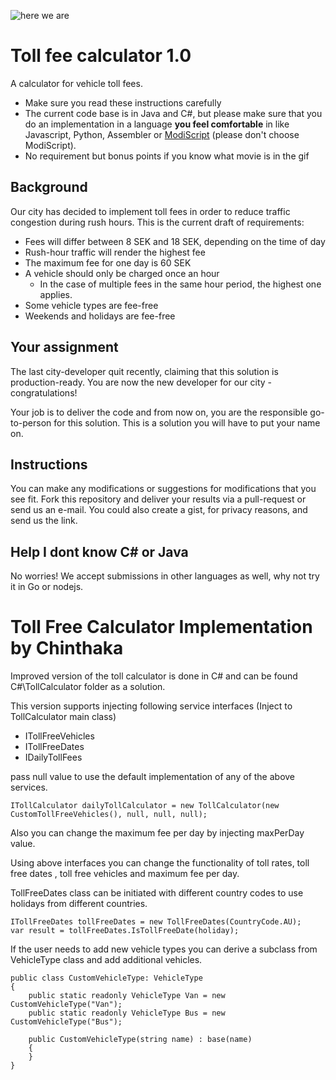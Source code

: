 ![here we are](https://media.giphy.com/media/FnGJfc18tDDHy/giphy.gif)

# Toll fee calculator 1.0
A calculator for vehicle toll fees.

* Make sure you read these instructions carefully
* The current code base is in Java and C#, but please make sure that you do an implementation in a language **you feel comfortable** in like Javascript, Python, Assembler or [ModiScript](https://en.wikipedia.org/wiki/ModiScript) (please don't choose ModiScript). 
* No requirement but bonus points if you know what movie is in the gif

## Background
Our city has decided to implement toll fees in order to reduce traffic congestion during rush hours.
This is the current draft of requirements:
 
* Fees will differ between 8 SEK and 18 SEK, depending on the time of day 
* Rush-hour traffic will render the highest fee
* The maximum fee for one day is 60 SEK
* A vehicle should only be charged once an hour
  * In the case of multiple fees in the same hour period, the highest one applies.
* Some vehicle types are fee-free
* Weekends and holidays are fee-free

## Your assignment
The last city-developer quit recently, claiming that this solution is production-ready. 
You are now the new developer for our city - congratulations! 

Your job is to deliver the code and from now on, you are the responsible go-to-person for this solution. This is a solution you will have to put your name on. 

## Instructions
You can make any modifications or suggestions for modifications that you see fit. Fork this repository and deliver your results via a pull-request or send us an e-mail. You could also create a gist, for privacy reasons, and send us the link.

## Help I dont know C# or Java
No worries! We accept submissions in other languages as well, why not try it in Go or nodejs.


# Toll Free Calculator Implementation by Chinthaka
Improved version of the toll calculator is done in C# and can be found C#\TollCalculator folder as a solution.

This version supports injecting following service interfaces (Inject to TollCalculator main class)

* ITollFreeVehicles
* ITollFreeDates
* IDailyTollFees

pass null value to use the default implementation of any of the above services.

	ITollCalculator dailyTollCalculator = new TollCalculator(new CustomTollFreeVehicles(), null, null, null);
	
Also you can change the maximum fee per day by injecting maxPerDay value.

Using above interfaces you can change the functionality of toll rates, toll free dates , toll free vehicles and maximum fee per day.
	
TollFreeDates class can be initiated with different country codes to use holidays from different countries.

	ITollFreeDates tollFreeDates = new TollFreeDates(CountryCode.AU);
	var result = tollFreeDates.IsTollFreeDate(holiday);
	
If the user needs to add new vehicle types you can derive a subclass from VehicleType class and add additional vehicles.

	public class CustomVehicleType: VehicleType
	{
		public static readonly VehicleType Van = new CustomVehicleType("Van");
		public static readonly VehicleType Bus = new CustomVehicleType("Bus");

		public CustomVehicleType(string name) : base(name)
		{
		}
	}